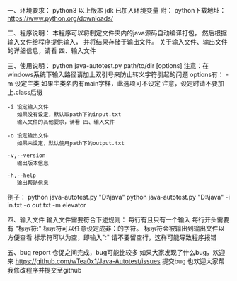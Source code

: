 一、环境要求：
python3 以上版本
jdk 已加入环境变量
附：
python下载地址：https://www.python.org/downloads/

二、程序说明：
本程序可以将制定文件夹内的java源码自动编译打包，
然后根据输入文件给程序提供输入，
并将结果存储于输出文件。
关于输入文件、输出文件的详细信息，请看 四、输入文件

三、使用说明：
python java-autotest.py path/to/dir [options]
注意：在windows系统下输入路径请加上双引号来防止转义字符引起的问题
options有：
    -m 设定主类
       如果主类名内有main字样，此选项可不设定
       注意，设定时请不要加上.class后缀

    -i 设定输入文件
       如果没有设定，默认取path下的input.txt
       输入文件的其他要求，请看 四、输入文件

    -o 设定输出文件
       如果未设定，默认使用path下的output.txt

    -v,--version
       输出版本信息

    -h,--help
       输出帮助信息

例子：
    python java-autotest.py "D:\java"
    python java-autotest.py "D:\java" -i in.txt -o out.txt -m elevator

四、输入文件
输入文件需要符合下述规则：
每行有且只有一个输入
每行开头需要有 "标示符:"
    标示符可以任意设定成非：的字符。
    标示符会被输出到输出文件以方便查看
    标示符可以为空，即输入":"
请不要留空行，这样可能导致程序报错

五、bug report
仓促之间完成，bug可能比较多
如果大家发现了什么bug，欢迎来
https://github.com/wTea0x1/Java-Autotest/issues
提交bug
也欢迎大家帮我修改程序并提交至github
